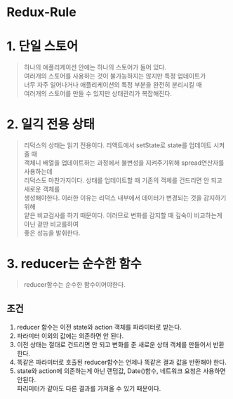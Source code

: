 # Redux-Rule

# 1. 단일 스토어
> 하나의 애플리케이션 안에는 하나의 스토어가 들어 있다.  
> 여러개의 스토어를 사용하는 것이 불가능하지는 않지만 특정 업데이트가  
> 너무 자주 일어나거나 애플리케이션의 특정 부분을 완전히 분리시킬 때  
> 여러개의 스토어를 만들 수 있지만 상태관리가 복잡해진다.

# 2. 일긱 전용 상태
> 리덕스의 상태는 읽기 전용이다. 리액트에서 setState로 state를 업데이트 시켜줄 때  
> 객체니 배열을 업데이트하는 과정에서 불변성을 지켜주기위해 spread연산자를 사용하는데  
> 리덕스도 마찬가지이다. 상태를 업데이트할 때 기존의 객체를 건드리면 안 되고 새로운 객체를  
> 생성해야한다. 이러한 이유는 리덕스 내부에서 데이터가 변경되는 것을 감지하기 위해  
> 얕은 비교검사를 하기 때문이다. 이러므로 변화를 감지할 때 깊숙이 비교하는게 아닌 겉만 비교를하여  
> 좋은 성능을 발휘한다.

# 3. reducer는 순수한 함수
> reducer함수는 순수한 함수이어야한다.

## 조건
1. reducer 함수는 이전 state와 action 객체를 파라미터로 받는다.
2. 파라미터 이외의 값에는 의존하면 안 된다.
3. 이전 상태는 절대로 건드리면 안 되고 변화를 준 새로운 상태 객체를 만들어서 반환한다.
4. 똑같은 파라미터로 호출된 reducer함수는 언제나 똑같은 결과 값을 반환해야 한다.
5. state와 action에 의존하는게 아닌 랜덤값, Date()함수, 네트워크 요청은 사용하면 안된다.  
   파리미터가 같아도 다른 결과를 가져올 수 있기 때문이다.
